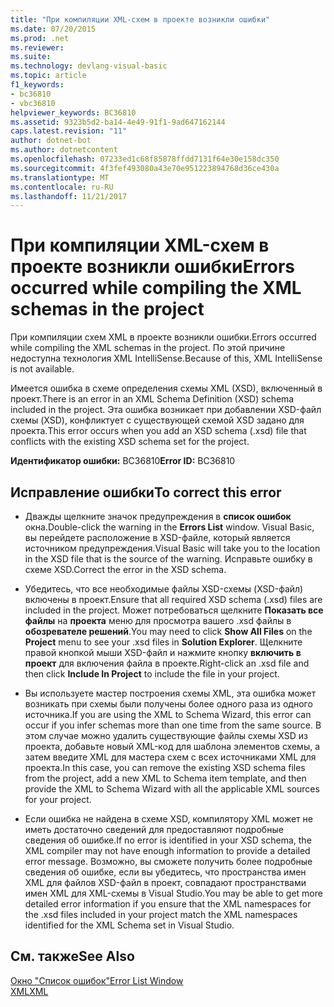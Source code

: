 ```yaml
---
title: "При компиляции XML-схем в проекте возникли ошибки"
ms.date: 07/20/2015
ms.prod: .net
ms.reviewer: 
ms.suite: 
ms.technology: devlang-visual-basic
ms.topic: article
f1_keywords:
- bc36810
- vbc36810
helpviewer_keywords: BC36810
ms.assetid: 9323b5d2-ba14-4e49-91f1-9ad647162144
caps.latest.revision: "11"
author: dotnet-bot
ms.author: dotnetcontent
ms.openlocfilehash: 07233ed1c68f85878ffdd7131f64e30e158dc350
ms.sourcegitcommit: 4f3fef493080a43e70e951223894768d36ce430a
ms.translationtype: MT
ms.contentlocale: ru-RU
ms.lasthandoff: 11/21/2017
---
```

# <a name="errors-occurred-while-compiling-the-xml-schemas-in-the-project"></a><span data-ttu-id="ef17f-102">При компиляции XML-схем в проекте возникли ошибки</span><span class="sxs-lookup"><span data-stu-id="ef17f-102">Errors occurred while compiling the XML schemas in the project</span></span>
<span data-ttu-id="ef17f-103">При компиляции схем XML в проекте возникли ошибки.</span><span class="sxs-lookup"><span data-stu-id="ef17f-103">Errors occurred while compiling the XML schemas in the project.</span></span> <span data-ttu-id="ef17f-104">По этой причине недоступна технология XML IntelliSense.</span><span class="sxs-lookup"><span data-stu-id="ef17f-104">Because of this, XML IntelliSense is not available.</span></span>  
  
 <span data-ttu-id="ef17f-105">Имеется ошибка в схеме определения схемы XML (XSD), включенный в проект.</span><span class="sxs-lookup"><span data-stu-id="ef17f-105">There is an error in an XML Schema Definition (XSD) schema included in the project.</span></span> <span data-ttu-id="ef17f-106">Эта ошибка возникает при добавлении XSD-файл схемы (XSD), конфликтует с существующей схемой XSD задано для проекта.</span><span class="sxs-lookup"><span data-stu-id="ef17f-106">This error occurs when you add an XSD schema (.xsd) file that conflicts with the existing XSD schema set for the project.</span></span>  
  
 <span data-ttu-id="ef17f-107">**Идентификатор ошибки:** BC36810</span><span class="sxs-lookup"><span data-stu-id="ef17f-107">**Error ID:** BC36810</span></span>  
  
## <a name="to-correct-this-error"></a><span data-ttu-id="ef17f-108">Исправление ошибки</span><span class="sxs-lookup"><span data-stu-id="ef17f-108">To correct this error</span></span>  
  
-   <span data-ttu-id="ef17f-109">Дважды щелкните значок предупреждения в **список ошибок** окна.</span><span class="sxs-lookup"><span data-stu-id="ef17f-109">Double-click the warning in the **Errors List** window.</span></span> <span data-ttu-id="ef17f-110">Visual Basic, вы перейдете расположение в XSD-файле, который является источником предупреждения.</span><span class="sxs-lookup"><span data-stu-id="ef17f-110">Visual Basic will take you to the location in the XSD file that is the source of the warning.</span></span> <span data-ttu-id="ef17f-111">Исправьте ошибку в схеме XSD.</span><span class="sxs-lookup"><span data-stu-id="ef17f-111">Correct the error in the XSD schema.</span></span>  
  
-   <span data-ttu-id="ef17f-112">Убедитесь, что все необходимые файлы XSD-схемы (XSD-файл) включены в проект.</span><span class="sxs-lookup"><span data-stu-id="ef17f-112">Ensure that all required XSD schema (.xsd) files are included in the project.</span></span> <span data-ttu-id="ef17f-113">Может потребоваться щелкните **Показать все файлы** на **проекта** меню для просмотра вашего .xsd файлы в **обозревателе решений**.</span><span class="sxs-lookup"><span data-stu-id="ef17f-113">You may need to click **Show All Files** on the **Project** menu to see your .xsd files in **Solution Explorer**.</span></span> <span data-ttu-id="ef17f-114">Щелкните правой кнопкой мыши XSD-файл и нажмите кнопку **включить в проект** для включения файла в проекте.</span><span class="sxs-lookup"><span data-stu-id="ef17f-114">Right-click an .xsd file and then click **Include In Project** to include the file in your project.</span></span>  
  
-   <span data-ttu-id="ef17f-115">Вы используете мастер построения схемы XML, эта ошибка может возникать при схемы были получены более одного раза из одного источника.</span><span class="sxs-lookup"><span data-stu-id="ef17f-115">If you are using the XML to Schema Wizard, this error can occur if you infer schemas more than one time from the same source.</span></span> <span data-ttu-id="ef17f-116">В этом случае можно удалить существующие файлы схемы XSD из проекта, добавьте новый XML-код для шаблона элементов схемы, а затем введите XML для мастера схем с всех источниками XML для проекта.</span><span class="sxs-lookup"><span data-stu-id="ef17f-116">In this case, you can remove the existing XSD schema files from the project, add a new XML to Schema item template, and then provide the XML to Schema Wizard with all the applicable XML sources for your project.</span></span>  
  
-   <span data-ttu-id="ef17f-117">Если ошибка не найдена в схеме XSD, компилятору XML может не иметь достаточно сведений для предоставляют подробные сведения об ошибке.</span><span class="sxs-lookup"><span data-stu-id="ef17f-117">If no error is identified in your XSD schema, the XML compiler may not have enough information to provide a detailed error message.</span></span> <span data-ttu-id="ef17f-118">Возможно, вы сможете получить более подробные сведения об ошибке, если вы убедитесь, что пространства имен XML для файлов XSD-файл в проект, совпадают пространствами имен XML для XML-схемы в Visual Studio.</span><span class="sxs-lookup"><span data-stu-id="ef17f-118">You may be able to get more detailed error information if you ensure that the XML namespaces for the .xsd files included in your project match the XML namespaces identified for the XML Schema set in Visual Studio.</span></span>  
  
## <a name="see-also"></a><span data-ttu-id="ef17f-119">См. также</span><span class="sxs-lookup"><span data-stu-id="ef17f-119">See Also</span></span>  
 [<span data-ttu-id="ef17f-120">Окно "Список ошибок"</span><span class="sxs-lookup"><span data-stu-id="ef17f-120">Error List Window</span></span>](/visualstudio/ide/reference/error-list-window)  
 [<span data-ttu-id="ef17f-121">XML</span><span class="sxs-lookup"><span data-stu-id="ef17f-121">XML</span></span>](../../../visual-basic/programming-guide/language-features/xml/index.md)
